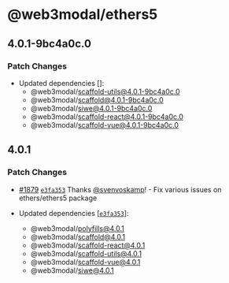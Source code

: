# @web3modal/ethers5

## 4.0.1-9bc4a0c.0

### Patch Changes

- Updated dependencies []:
  - @web3modal/scaffold-utils@4.0.1-9bc4a0c.0
  - @web3modal/scaffold@4.0.1-9bc4a0c.0
  - @web3modal/siwe@4.0.1-9bc4a0c.0
  - @web3modal/scaffold-react@4.0.1-9bc4a0c.0
  - @web3modal/scaffold-vue@4.0.1-9bc4a0c.0

## 4.0.1

### Patch Changes

- [#1879](https://github.com/WalletConnect/web3modal/pull/1879) [`e3fa353`](https://github.com/WalletConnect/web3modal/commit/e3fa35396e3d2b1153d12bfaf92738bc67b46640) Thanks [@svenvoskamp](https://github.com/svenvoskamp)! - Fix various issues on ethers/ethers5 package

- Updated dependencies [[`e3fa353`](https://github.com/WalletConnect/web3modal/commit/e3fa35396e3d2b1153d12bfaf92738bc67b46640)]:
  - @web3modal/polyfills@4.0.1
  - @web3modal/scaffold@4.0.1
  - @web3modal/scaffold-react@4.0.1
  - @web3modal/scaffold-utils@4.0.1
  - @web3modal/scaffold-vue@4.0.1
  - @web3modal/siwe@4.0.1
